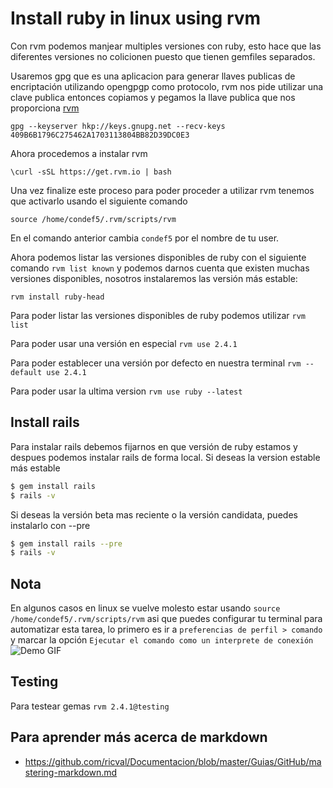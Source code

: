 # Install ruby in linux using rvm

Con rvm podemos manjear multiples versiones con ruby, esto hace que las diferentes versiones no colicionen puesto que 
tienen gemfiles separados.

Usaremos gpg que es una aplicacion para generar llaves publicas de encriptación utilizando opengpgp como protocolo, 
rvm nos pide utilizar una clave publica entonces copiamos y pegamos la llave publica que nos proporciona [rvm](http://rvm.io/rvm/install) 

`gpg --keyserver hkp://keys.gnupg.net --recv-keys 409B6B1796C275462A1703113804BB82D39DC0E3`

Ahora procedemos a instalar rvm

`\curl -sSL https://get.rvm.io | bash`

Una vez finalize este proceso para poder proceder a utilizar rvm tenemos que activarlo usando el siguiente comando
 
`source /home/condef5/.rvm/scripts/rvm`

En el comando anterior cambia `condef5` por el nombre de tu user.

Ahora podemos listar las versiones disponibles de ruby con el siguiente comando `rvm list known` y podemos darnos cuenta que existen
muchas versiones disponibles, nosotros instalaremos las versión más estable:

`rvm install ruby-head` 

Para poder listar las versiones disponibles de ruby podemos utilizar `rvm list` 

Para poder usar una versión en especial `rvm use 2.4.1`

Para poder establecer una versión por defecto en nuestra terminal `rvm --default use 2.4.1`

Para poder usar la ultima version `rvm use ruby --latest`

## Install rails

Para instalar rails debemos fijarnos en que versión de ruby estamos y despues podemos instalar rails de forma local.
Si deseas la version estable más estable 

```sh
$ gem install rails
$ rails -v
```

Si deseas la versión beta mas reciente o la versión candidata, puedes instalarlo con --pre

```sh
$ gem install rails --pre 
$ rails -v
``` 
## Nota

En algunos casos en linux se vuelve molesto estar usando `source /home/condef5/.rvm/scripts/rvm` asi que puedes configurar tu 
terminal para automatizar esta tarea, lo primero es ir a `preferencias de perfil > comando` y marcar la opción `Ejecutar el comando como un interprete de conexión`
![Demo GIF](consola.jpg)


## Testing

Para testear gemas
`rvm 2.4.1@testing`

## Para aprender más acerca de markdown

* https://github.com/ricval/Documentacion/blob/master/Guias/GitHub/mastering-markdown.md 







